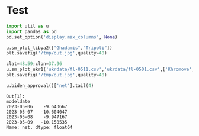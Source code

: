 # Test


```python
import util as u
import pandas as pd
pd.set_option('display.max_columns', None)
```









```python
u.sm_plot_libya2(["Ghadamis","Tripoli"])
plt.savefig('/tmp/out.jpg',quality=40)
```












```python
clat=48.59;clon=37.96
u.sm_plot_ukr1('ukrdata/fl-0511.csv','ukrdata/fl-0501.csv',['Khromove','Bakhmut Center'],clat,clon,zoom=0.005)
plt.savefig('/tmp/out.jpg',quality=40)
```















































```python
u.biden_approval()['net'].tail(4)
```

```text
Out[1]: 
modeldate
2023-05-06    -9.643667
2023-05-07   -10.604047
2023-05-08    -9.947167
2023-05-09   -10.158535
Name: net, dtype: float64
```

